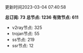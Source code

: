 更新时间2023-03-04 07:40:58

**总订阅: 73**
**总节点: 1236**
**有效节点: 611**
- v2ray节点: 325
- trojan节点: 55
- ss节点: 219
- ssr节点: 12
